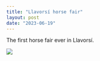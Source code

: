 ```yaml
---
title: "Llavorsí horse fair"
layout: post
date: "2023-06-19"
---
```


The first horse fair ever in Llavorsí.

![](/assets/images/2023/20230513_121935-1024x461.jpg)
